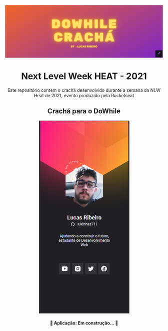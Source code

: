 <img src="https://github.com/lukinhas711/nlw-2021/blob/main/README/NLW.png" title="Cabeçalho, nlw 2021">

<h1 align="center">Next Level Week HEAT - 2021</h1>

<p align="center">Este repositório contem o crachá desenvolvido durante a semana da NLW Heat de 2021, evento produzido pela Rocketseat</p>

<h2 align="center">Crachá para o DoWhile</h2>

<div align="center">
  <a href="#"><img src="https://github.com/lukinhas711/nlw-2021/blob/main/README/cracha.png" title="screenshot do crachá"></a>
</div>


<h4 align="center"> 
	🚧  Aplicação: Em construção...  🚧
</h4>

